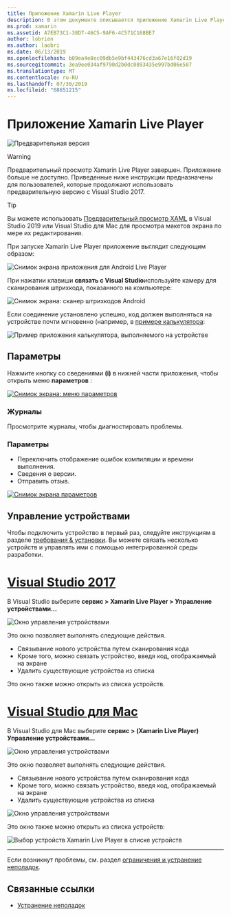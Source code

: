 ```yaml
---
title: Приложение Xamarin Live Player
description: В этом документе описывается приложение Xamarin Live Player, которое можно использовать для предварительного просмотра изменений кода на устройстве. В нем обсуждаются программы установки, примеры, журналы, параметры, Управление устройствами и многое другое.
ms.prod: xamarin
ms.assetid: A7EB73C1-38D7-46C5-9AF6-4C571C168BE7
author: lobrien
ms.author: laobri
ms.date: 06/13/2019
ms.openlocfilehash: b09ea4e8ec09db5e9bf443476cd3a67e16f02d19
ms.sourcegitcommit: 3ea9ee034af9790d2b0dc0893435e997bd06e587
ms.translationtype: MT
ms.contentlocale: ru-RU
ms.lasthandoff: 07/30/2019
ms.locfileid: "68651215"
---
```

# <a name="xamarin-live-player-app"></a>Приложение Xamarin Live Player

![Предварительная версия](~/media/shared/preview.png)

> [!WARNING]
> Предварительный просмотр Xamarin Live Player завершен. Приложение больше не доступно. Приведенные ниже инструкции предназначены для пользователей, которые продолжают использовать предварительную версию с Visual Studio 2017.

> [!TIP]
> Вы можете использовать [Предварительный просмотр XAML](~/xamarin-forms/xaml/xaml-previewer/index.md) в Visual Studio 2019 или Visual Studio для Mac для просмотра макетов экрана по мере их редактирования.

При запуске Xamarin Live Player приложение выглядит следующим образом:

![Снимок экрана приложения для Android Live Player](player-images/app-android-sml.png)

При нажатии клавиши **связать с Visual Studio**используйте камеру для сканирования штрихкода, показанного на компьютере:

![Снимок экрана: сканер штрихкодов Android](player-images/scan-android-sml.png)

Если соединение установлено успешно, код должен выполняться на устройстве почти мгновенно (например, в [примере калькулятора](https://github.com/xamarin/mobile-samples/tree/master/LivePlayer/BasicCalculator):

![Пример приложения калькулятора, выполняемого на устройстве](player-images/basic-calculator-sml.png)

## <a name="options"></a>Параметры

Нажмите кнопку со сведениями **(i)** в нижней части приложения, чтобы открыть меню **параметров** :

[![Снимок экрана: меню параметров](player-images/options-sml.png)](player-images/options.png#lightbox)

### <a name="logs"></a>Журналы

Просмотрите журналы, чтобы диагностировать проблемы.

### <a name="settings"></a>Параметры

- Переключить отображение ошибок компиляции и времени выполнения.
- Сведения о версии.
- Отправить отзыв.

[![Снимок экрана параметров](player-images/settings-sml.png)](player-images/settings.png#lightbox)

## <a name="managing-devices"></a>Управление устройствами

Чтобы подключить устройство в первый раз, следуйте инструкциям в разделе [требования & установки](~/tools/live-player/install.md). Вы можете связать несколько устройств и управлять ими с помощью интегрированной среды разработки.

# <a name="visual-studio-2017tabwindows"></a>[Visual Studio 2017](#tab/windows)

В Visual Studio выберите **сервис > Xamarin Live Player > Управление устройствами...**

![Окно управления устройствами](player-images/manage-tools-menu-vs.png)

Это окно позволяет выполнять следующие действия.

- Связывание нового устройства путем сканирования кода
- Кроме того, можно связать устройство, введя код, отображаемый на экране
- Удалить существующие устройства из списка

Это окно также можно открыть из списка устройств.

# <a name="visual-studio-for-mactabmacos"></a>[Visual Studio для Mac](#tab/macos)

В Visual Studio для Mac выберите **сервис > (Xamarin Live Player) Управление устройствами...**

![Окно управления устройствами](player-images/manage-tools-menu.png)

Это окно позволяет выполнять следующие действия.

- Связывание нового устройства путем сканирования кода
- Кроме того, можно связать устройство, введя код, отображаемый на экране
- Удалить существующие устройства из списка

![Окно управления устройствами](player-images/manage.png)

Это окно также можно открыть из списка устройств:

![Выбор устройств Xamarin Live Player в списке устройств](player-images/manage-device-menu.png)

-----

Если возникнут проблемы, см. раздел [ограничения и устранение неполадок](~/tools/live-player/troubleshooting.md).

## <a name="related-links"></a>Связанные ссылки

- [Устранение неполадок](~/tools/live-player/troubleshooting.md)

